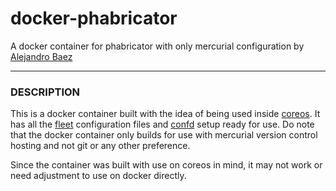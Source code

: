 # docker-phabricator
A docker container for phabricator with only mercurial configuration by
[Alejandro Baez](https://twitter.com/a_baez)

---

### DESCRIPTION
This is a docker container built with the idea of being used inside [coreos](https://coreos.com/).
It has all the [fleet](https://github.com/coreos/fleet) configuration files and
[confd](http://www.confd.io/) setup ready for use. Do note that the docker
container only builds for use with mercurial version control hosting and not
git or any other preference.

Since the container was built with use on coreos in mind, it may not work or
need adjustment to use on docker directly.

